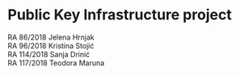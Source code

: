 # Public Key Infrastructure project
RA 86/2018 Jelena Hrnjak <br>
RA 96/2018 Kristina Stojić <br>
RA 114/2018 Sanja Drinić <br>
RA 117/2018 Teodora Maruna <br>
